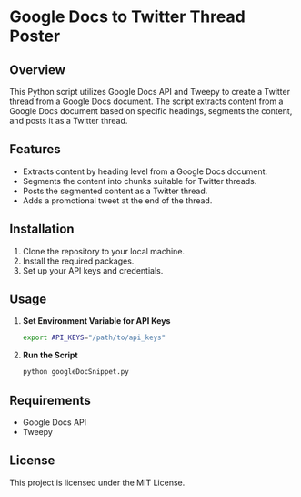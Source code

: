 # Google Docs to Twitter Thread Poster

## Overview

This Python script utilizes Google Docs API and Tweepy to create a Twitter thread from a Google Docs document. The script extracts content from a Google Docs document based on specific headings, segments the content, and posts it as a Twitter thread.

## Features

- Extracts content by heading level from a Google Docs document.
- Segments the content into chunks suitable for Twitter threads.
- Posts the segmented content as a Twitter thread.
- Adds a promotional tweet at the end of the thread.

## Installation

1. Clone the repository to your local machine.
2. Install the required packages.
3. Set up your API keys and credentials.

## Usage

1. **Set Environment Variable for API Keys**

    ```bash
    export API_KEYS="/path/to/api_keys"
    ```

2. **Run the Script**

    ```bash
    python googleDocSnippet.py
    ```

## Requirements

- Google Docs API
- Tweepy

## License

This project is licensed under the MIT License.

